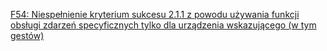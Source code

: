[F54: Niespełnienie kryterium sukcesu 2.1.1 z powodu używania funkcji obsługi zdarzeń specyficznych tylko dla urządzenia wskazującego (w tym gestów)](https://www.w3.org/WAI/WCAG22/Techniques/failures/F54)